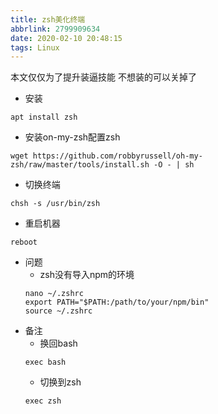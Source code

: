 ```yaml
---
title: zsh美化终端
abbrlink: 2799909634
date: 2020-02-10 20:48:15
tags: Linux
---
```


本文仅仅为了提升装逼技能
不想装的可以关掉了

- 安装
```
apt install zsh
```
- 安装on-my-zsh配置zsh
```
wget https://github.com/robbyrussell/oh-my-zsh/raw/master/tools/install.sh -O - | sh
```
- 切换终端
```
chsh -s /usr/bin/zsh
```
- 重启机器
```
reboot
```
- 问题
    + zsh没有导入npm的环境
    ```
    nano ~/.zshrc
    export PATH="$PATH:/path/to/your/npm/bin"
    source ~/.zshrc
    ```
- 备注
    - 换回bash
    ```
    exec bash
    ```
    + 切换到zsh
    ```
    exec zsh
    ```